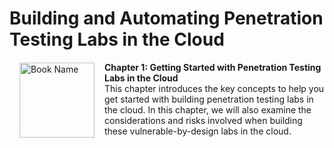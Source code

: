 # Building and Automating Penetration Testing Labs in the Cloud

<a href="https://www.packtpub.com/product/building-and-automating-penetration-testing-labs-in-the-cloud/9781837632398"><img src="https://content.packt.com/B19755/cover_image_small.jpg" alt="Book Name" height="120px" align="left" style="margin: 0px 15px; border-color: white; border-style: solid; border-width: 1px;"></a>

**Chapter 1: Getting Started with Penetration Testing Labs in the Cloud** <br />
This chapter introduces the key concepts to help you get started with building penetration testing labs in the cloud. In this chapter, we will also examine the considerations and risks involved when building these vulnerable-by-design labs in the cloud.